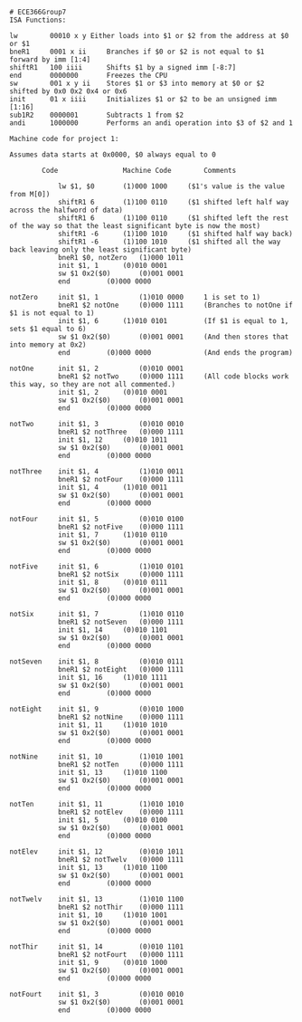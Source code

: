 	# ECE366Group7
	ISA Functions:

	lw        00010 x y	Either loads into $1 or $2 from the address at $0 or $1
	bneR1     0001 x ii    	Branches if $0 or $2 is not equal to $1 forward by imm [1:4]
	shiftR1   100 iiii    	Shifts $1 by a signed imm [-8:7]
	end       0000000     	Freezes the CPU
	sw        001 x y ii  	Stores $1 or $3 into memory at $0 or $2 shifted by 0x0 0x2 0x4 or 0x6
	init      01 x iiii   	Initializes $1 or $2 to be an unsigned imm [1:16]
	sub1R2    0000001     	Subtracts 1 from $2
	andi      1000000     	Performs an andi operation into $3 of $2 and 1

	Machine code for project 1:

	Assumes data starts at 0x0000, $0 always equal to 0

			Code				Machine Code		Comments

				lw $1, $0		(1)000 1000		($1's value is the value from M[0])
				shiftR1 6		(1)100 0110		($1 shifted left half way across the halfword of data)
				shiftR1 6		(1)100 0110		($1 shifted left the rest of the way so that the least significant byte is now the most)
				shiftR1 -6		(1)100 1010		($1 shifted half way back)
				shiftR1 -6		(1)100 1010		($1 shifted all the way back leaving only the least significant byte)
				bneR1 $0, notZero	(1)000 1011
				init $1, 1		(0)010 0001	
				sw $1 0x2($0)		(0)001 0001
				end			(0)000 0000
				
	notZero		init $1, 1			(1)010 0000		1 is set to 1)
				bneR1 $2 notOne		(0)000 1111		(Branches to notOne if $1 is not equal to 1)
				init $1, 6		(1)010 0101			(If $1 is equal to 1, sets $1 equal to 6)	
				sw $1 0x2($0)		(0)001 0001		(And then stores that into memory at 0x2)
				end			(0)000 0000				(And ends the program)
				
	notOne		init $1, 2			(0)010 0001
				bneR1 $2 notTwo		(0)000 1111		(All code blocks work this way, so they are not all commented.)
				init $1, 2		(0)010 0001	
				sw $1 0x2($0)		(0)001 0001
				end			(0)000 0000
					
	notTwo		init $1, 3			(0)010 0010
				bneR1 $2 notThree	(0)000 1111
				init $1, 12		(0)010 1011
				sw $1 0x2($0)		(0)001 0001
				end			(0)000 0000
				
	notThree	init $1, 4			(1)010 0011
				bneR1 $2 notFour	(0)000 1111
				init $1, 4		(1)010 0011
				sw $1 0x2($0)		(0)001 0001
				end			(0)000 0000
				
	notFour		init $1, 5			(0)010 0100
				bneR1 $2 notFive	(0)000 1111
				init $1, 7		(1)010 0110
				sw $1 0x2($0)		(0)001 0001
				end			(0)000 0000
					
	notFive		init $1, 6			(1)010 0101
				bneR1 $2 notSix		(0)000 1111
				init $1, 8		(0)010 0111
				sw $1 0x2($0)		(0)001 0001
				end			(0)000 0000
				
	notSix		init $1, 7			(1)010 0110
				bneR1 $2 notSeven	(0)000 1111
				init $1, 14		(0)010 1101
				sw $1 0x2($0)		(0)001 0001
				end			(0)000 0000
				
	notSeven	init $1, 8			(0)010 0111
				bneR1 $2 notEight	(0)000 1111
				init $1, 16		(1)010 1111	
				sw $1 0x2($0)		(0)001 0001
				end			(0)000 0000
				
	notEight	init $1, 9			(0)010 1000
				bneR1 $2 notNine	(0)000 1111
				init $1, 11		(1)010 1010
				sw $1 0x2($0)		(0)001 0001
				end			(0)000 0000
					
	notNine		init $1, 10			(1)010 1001
				bneR1 $2 notTen		(0)000 1111
				init $1, 13		(1)010 1100
				sw $1 0x2($0)		(0)001 0001
				end			(0)000 0000
				
	notTen		init $1, 11			(1)010 1010
				bneR1 $2 notElev	(0)000 1111
				init $1, 5		(0)010 0100
				sw $1 0x2($0)		(0)001 0001
				end			(0)000 0000
				
	notElev		init $1, 12			(0)010 1011
				bneR1 $2 notTwelv	(0)000 1111
				init $1, 13		(1)010 1100
				sw $1 0x2($0)		(0)001 0001
				end			(0)000 0000
				
	notTwelv	init $1, 13			(1)010 1100
				bneR1 $2 notThir	(0)000 1111
				init $1, 10		(1)010 1001
				sw $1 0x2($0)		(0)001 0001
				end			(0)000 0000
				
	notThir		init $1, 14			(0)010 1101
				bneR1 $2 notFourt	(0)000 1111
				init $1, 9		(0)010 1000
				sw $1 0x2($0)		(0)001 0001
				end			(0)000 0000
				
	notFourt	init $1, 3			(0)010 0010
				sw $1 0x2($0)		(0)001 0001
				end			(0)000 0000

			


